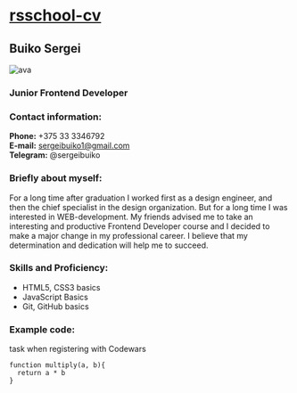 # [rsschool-cv](https://sergeibuiko.github.io/rsschool-cv/cv)

## Buiko Sergei 
![ava](G:\rsschool-cv\Avatar.png)
### Junior Frontend Developer 

### Contact information:

**Phone:** +375 33 3346792<br/>
**E-mail:** sergeibuiko1@gmail.com<br/>
**Telegram:** @sergeibuiko

### Briefly about myself:
For a long time after graduation I worked first as a design engineer, and then the chief specialist in the design organization. But for a long time I was interested in WEB-development. My friends advised me to take an interesting and productive Frontend Developer course and I decided to make a major change in my professional career. I believe that my determination and dedication will help me to succeed.

### Skills and Proficiency:
- HTML5, CSS3 basics
- JavaScript Basics
- Git, GitHub basics

### Example code:<br/>
task when registering with Codewars

```
function multiply(a, b){
  return a * b
}
```